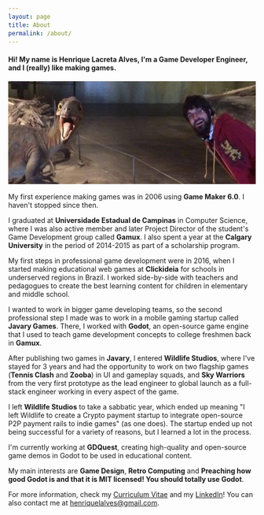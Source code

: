 ```yaml
---
layout: page
title: About
permalink: /about/
---
```


#### Hi! My name is **Henrique Lacreta Alves**, I'm a Game Developer Engineer, and I (really) like making games.

![Photograph of me handsomly smiling to the camera, side-by-side with the statue of a dinosaur, also handsomly smiling to the camera](/assets/dinome.png "Photograph of me handsomly smiling to the camera, side-by-side with the statue of a dinosaur, also handsomly smiling to the camera")

My first experience making games was in 2006 using **Game Maker 6.0**. I haven't stopped since then.

I graduated at **Universidade Estadual de Campinas** in Computer Science, where I was also active member and later Project Director of the student's Game Development group called **Gamux**. I also spent a year at the **Calgary University** in the period of 2014-2015 as part of a scholarship program.

My first steps in professional game development were in 2016, when I started making educational web games at **Clickideia** for schools in underserved regions in Brazil. I worked side-by-side with teachers and pedagogues to create the best learning content for children in elementary and middle school.

I wanted to work in bigger game developing teams, so the second professional step I made was to work in a mobile gaming startup called **Javary Games**. There, I worked with **Godot**, an open-source game engine that I used to teach game development concepts to college freshmen back in **Gamux**.

After publishing two games in **Javary**, I entered **Wildlife Studios**, where I've stayed for 3 years and had the opportunity to work on two flagship games (**Tennis Clash** and **Zooba**) in UI and gameplay squads, and **Sky Warriors** from the very first prototype as the lead engineer to global launch as a full-stack engineer working in every aspect of the game.

I left **Wildlife Studios** to take a sabbatic year, which ended up meaning "I left Wildlife to create a Crypto payment startup to integrate open-source P2P payment rails to indie games" (as one does). The startup ended up not being successful for a variety of reasons, but I learned a lot in the process.

I'm currently working at **GDQuest**, creating high-quality and open-source game demos in Godot to be used in educational content.

My main interests are **Game Design**, **Retro Computing** and **Preaching how good Godot is and that it is MIT licensed! You should totally use Godot**.

For more information, check my [Curriculum Vitae](/cv/resume.html) and my [LinkedIn](https://www.linkedin.com/in/henrique-lacreta-alves-80614169/)! You can also contact me at <a class="u-email" href="mailto:henriquelalves@gmail.com">henriquelalves@gmail.com</a>.
